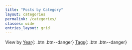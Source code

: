 ```yaml
---
title: "Posts by Category"
layout: categories
permalink: /categories/
classes: wide
entries_layout: grid
---
```

View by
[Year](/all/){: .btn .btn--danger}
[Tags](/tags/){: .btn .btn--danger}